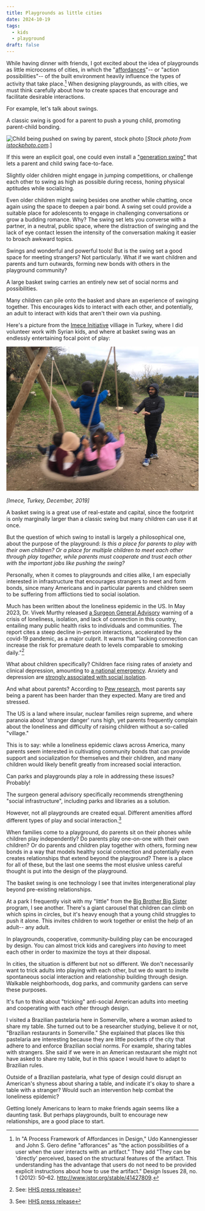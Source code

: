 ```yaml
---
title: Playgrounds as little cities
date: 2024-10-19
tags:
  - kids
  - playground
draft: false
---
```


While having dinner with friends, I got excited about the idea of playgrounds as little microcosms of cities, in which the "[affordances](http://www.jstor.org/stable/41427809)"-- or "action possibilities"-- of the built environment heavily influence the types of activity that take place.[^1] When designing playgrounds, as with cities, we must think carefully about how to create spaces that encourage and facilitate desirable interactions.

For example, let's talk about swings.

A classic swing is good for a parent to push a young child, promoting parent-child bonding.

![Child being pushed on swing by parent, stock photo](https://media.istockphoto.com/id/485652581/photo/boy-on-a-swing.jpg?s=612x612&w=0&k=20&c=S2BuA-22aNdyTIHuNI2NcKNJYwZXde-bcfgAjvliTko=)
[_Stock photo from [istockphoto.com](https://www.istockphoto.com/photos/parent-pushing-kid-on-swing)._]

If this were an explicit goal, one could even install a ["generation swing"](https://leaparkandplay.com/product/generation-swing) that lets a parent and child swing face-to-face.

Slightly older children might engage in jumping competitions, or challenge each other to swing as high as possible during recess, honing physical aptitudes while socializing.

Even older children might swing besides one another while chatting, once again using the space to deepen a pair bond. A swing set could provide a suitable place for adolescents to engage in challenging conversations or grow a budding romance. Why? The swing set lets you converse with a partner, in a neutral, public space, where the distraction of swinging and the lack of eye contact lessen the intensity of the conversation making it easier to broach awkward topics.

Swings and wonderful and powerful tools! But is the swing set a good space for meeting strangers? Not particularly. What if we want children and parents and turn outwards, forming new bonds with others in the playground community?

A large basket swing carries an entirely new set of social norms and possibilities.

Many children can pile onto the basket and share an experience of swinging together. This encourages kids to interact with each other, and potentially, an adult to interact with kids that aren't their own via pushing.

Here's a picture from the [Imece Initiative](https://www.imeceinitiative.com/en/) villiage in Turkey, where I did volunteer work with Syrian kids, and where at basket swing was an endlessly entertaining focal point of play:

![Children enjoying basket swing together in Turkey. December, 2019.](./img/basket-swing.jpg)

_[Imece, Turkey, December, 2019]_

A basket swing is a great use of real-estate and capital, since the footprint is only marginally larger than a classic swing but many children can use it at once.

But the question of which swing to install is largely a philosophical one, about the purpose of the playground: _Is this a place for parents to play with their own children? Or a place for multiple children to meet each other through play together, while parents must cooperate and trust each other with the important jobs like pushing the swing?_

Personally, when it comes to playgrounds and cities alike, I am especially interested in infrastructure that encourages strangers to meet and form bonds, since many Americans and in particular parents and children seem to be suffering from afflictions tied to social isolation.

Much has been written about the loneliness epidemic in the US. In May 2023, Dr. Vivek Murthy released [a Surgeon General Advisory](https://www.hhs.gov/about/news/2023/05/03/new-surgeon-general-advisory-raises-alarm-about-devastating-impact-epidemic-loneliness-isolation-united-states.html) warning of a crisis of loneliness, isolation, and lack of connection in this country, entailing many public health risks to individuals and communities. The report cites a steep decline in-person interactions, accelerated by the covid-19 pandemic, as a major culprit. It warns that "lacking connection can increase the risk for premature death to levels comparable to smoking daily."[^2]

What about children specifically? Children face rising rates of anxiety and clinical depression, amounting to [a national emergency](https://www.npr.org/2021/10/20/1047624943/pediatricians-call-mental-health-crisis-among-kids-a-national-emergency). Anxiety and depression are [strongly associated with social isolation](https://pubmed.ncbi.nlm.nih.gov/34614137/).

And what about parents? According to [Pew research](https://www.pewresearch.org/social-trends/2023/01/24/parenting-in-america-today/), most parents say being a parent has been harder than they expected. Many are tired and stressed.

The US is a land where insular, nuclear families reign supreme, and where paranoia about 'stranger danger' runs high, yet parents frequently complain about the loneliness and difficulty of raising children without a so-called "village."

This is to say: while a loneliness epidemic claws across America, many parents seem interested in cultivating community bonds that can provide support and socialization for themselves and their children, and many children would likely benefit greatly from increased social interaction.

Can parks and playgrounds play a role in addressing these issues? Probably!

The surgeon general advisory specifically recommends strengthening "social infrastructure", including parks and libraries as a solution.

However, not all playgrounds are created equal. Different amenities afford different types of play and social interaction.[^2]

When families come to a playground, do parents sit on their phones while children play independently? Do parents play one-on-one with their own children? Or do parents and children play together with others, forming new bonds in a way that models healthy social connection and potentially even creates relationships that extend beyond the playground? There is a place for all of these, but the last one seems the most elusive unless careful thought is put into the design of the playground.

The basket swing is one technology I see that invites intergenerational play beyond pre-existing relationships.

At a park I frequently visit with my "little" from the [Big Brother Big Sister](https://www.bbbs.org/) program, I see another. There's a giant carousel that children can climb on which spins in circles, but it's heavy enough that a young child struggles to push it alone. This invites children to work together or enlist the help of an adult-- any adult.

In playgrounds, cooperative, community-building play can be encouraged by design. You can almost trick kids and caregivers into _having_ to meet each other in order to maximize the toys at their disposal.

In cities, the situation is different but not so different. We don't necessarily want to trick adults into playing with each other, but we do want to invite spontaneous social interaction and relationship building through design. Walkable neighborhoods, dog parks, and community gardens can serve these purposes.

It's fun to think about "tricking" anti-social American adults into meeting and cooperating with each other through design.

I visited a Brazilian pastelaria here in Somerville, where a woman asked to share my table. She turned out to be a researcher studying, believe it or not, "Brazilian restaurants in Somerville." She explained that places like this pastelaria are interesting because they are little pockets of the city that adhere to and enforce Brazilian social norms. For example, sharing tables with strangers. She said if we were in an American restaurant she might not have asked to share my table, but in this space I would have to adapt to Brazilian rules.

Outside of a Brazilian pastelaria, what type of design could disrupt an American's shyness about sharing a table, and indicate it's okay to share a table with a stranger? Would such an intervention help combat the loneliness epidemic?

Getting lonely Americans to learn to make friends again seems like a daunting task. But perhaps playgrounds, built to encourage new relationships, are a good place to start.

[^1]: In "A Process Framework of Affordances in Design," Udo Kannengiesser and John S. Gero define "afforances" as "the action possibilities of a user when the user interacts with an artifact." They add "They can be 'directly' perceived, based on the structural features of the artifact. This understanding has the advantage that users do not need to be provided explicit instructions about how to use the artifact." Design Issues 28, no. 1 (2012): 50–62. http://www.jstor.org/stable/41427809.

[^2]: See: [HHS press release](https://www.hhs.gov/about/news/2023/05/03/new-surgeon-general-advisory-raises-alarm-about-devastating-impact-epidemic-loneliness-isolation-united-states.html)
